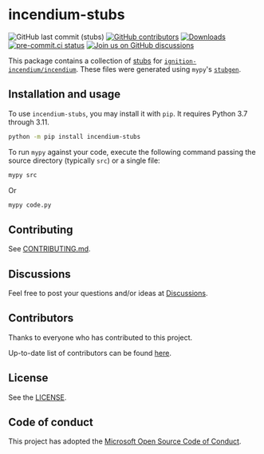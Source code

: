 # incendium-stubs

<!--- Badges --->
![GitHub last commit (stubs)](https://img.shields.io/github/last-commit/thecesrom/incendium-stubs/main)
[![GitHub contributors](https://img.shields.io/github/contributors/thecesrom/incendium-stubs)](https://github.com/ignition-incendium/incendium-stubs/graphs/contributors)
[![Downloads](https://pepy.tech/badge/incendium-stubs)](https://pepy.tech/project/incendium-stubs)
[![pre-commit.ci status](https://results.pre-commit.ci/badge/github/ignition-incendium/stubs/main.svg)](https://results.pre-commit.ci/latest/github/ignition-incendium/stubs/main)
[![Join us on GitHub discussions](https://img.shields.io/badge/github-discussions-informational)](https://github.com/ignition-incendium/incendium/discussions)

This package contains a collection of [stubs](https://www.python.org/dev/peps/pep-484/) for [`ignition-incendium/incendium`](https://github.com/ignition-incendium/incendium). These files were generated using `mypy`'s [`stubgen`](https://coatl-mypy.readthedocs.io/en/v0.971/stubgen.html).

## Installation and usage

To use `incendium-stubs`, you may install it with `pip`. It requires Python 3.7 through 3.11.

```sh
python -m pip install incendium-stubs
```

To run `mypy` against your code, execute the following command passing the source directory (typically `src`) or a single file:

```sh
mypy src
```

Or

```sh
mypy code.py
```

## Contributing

See [CONTRIBUTING.md](https://github.com/ignition-incendium/incendium/blob/HEAD/CONTRIBUTING.md#contributing-to-incendium).

## Discussions

Feel free to post your questions and/or ideas at [Discussions](https://github.com/ignition-incendium/icendium/discussions).

## Contributors

Thanks to everyone who has contributed to this project.

Up-to-date list of contributors can be found [here](https://github.com/ignition-incendium/incendium-stubs/graphs/contributors).

## License

See the [LICENSE](https://github.com/ignition-incendium/incendium-stubs/blob/HEAD/LICENSE).

## Code of conduct

This project has adopted the [Microsoft Open Source Code of Conduct](https://opensource.microsoft.com/codeofconduct/).

